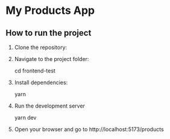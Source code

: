 # My Products App

## How to run the project

1. Clone the repository:

   <!-- git clone https://github.com/yourusername/my-products-app.git -->

2. Navigate to the project folder:

   cd frontend-test

3. Install dependencies:

   yarn

4. Run the development server

   yarn dev

5. Open your browser and go to http://localhost:5173/products

